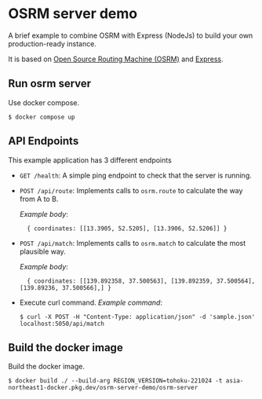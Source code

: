 # OSRM server demo
A brief example to combine OSRM with Express (NodeJs) to build your own
production-ready instance.

It is based on [Open Source Routing Machine (OSRM)](https://project-osrm.org)
and [Express](http://expressjs.com/).

## Run osrm server
Use docker compose.
```
$ docker compose up
```

## API Endpoints

This example application has 3 different endpoints

* `GET /health`: A simple ping endpoint to check that the server is running.

* `POST /api/route`: Implements calls to `osrm.route` to calculate the way from A to B.

  _Example body_:
  ```
    { coordinates: [[13.3905, 52.5205], [13.3906, 52.5206]] }
  ```

* `POST /api/match`: Implements calls to `osrm.match` to calculate the most plausible way.

  _Example body_:
  ```
    { coordinates: [[139.892358, 37.500563], [139.892359, 37.500564], [139.89236, 37.500566],] }
  ```

* Execute curl command.
  _Example command_:
  ```
  $ curl -X POST -H "Content-Type: application/json" -d 'sample.json' localhost:5050/api/match
  ```

## Build the docker image
Build the docker image.
```
$ docker build ./ --build-arg REGION_VERSION=tohoku-221024 -t asia-northeast1-docker.pkg.dev/osrm-server-demo/osrm-server
```
